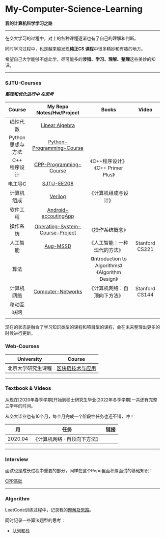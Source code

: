 # My-Computer-Science-Learning

**我的计算机科学学习之路**

---

在交大学习的过程中，对上的各种课程逐渐也有了自己的理解和判断。

同时学习过程中，也是越来越发现**纯正CS 课程**中很多精妙和有趣的地方。

希望自己大学能够不虚此学，尽可能多的**涉猎、学习、理解、整理**这些美妙的知识。

---

### SJTU-Courses

***整理和优化进行中***	***在思考***


|        Course        |                 My Repo<br>Notes/Hw/Project                  |                         Books                          |     Video      |
| :------------------: | :----------------------------------------------------------: | :----------------------------------------------------: | :------------: |
|       线性代数       | [Linear Algebra](https://github.com/david990917/Linear-Algebra) |                                                        |                |
| Python<br>思想与方法 | [Python-Programming-Course](https://github.com/david990917/Python-Programming-Course) |                                                        |                |
|   C++<br>程序设计    | [CPP-Programming-Course](https://github.com/david990917/CPP-Programming-Course) |         《C++程序设计》<br>《C++ Primer Plus》         |                |
|       电工导C        |   [SJTU-EE208](https://github.com/david990917/SJTU-EE208)    |                                                        |                |
|      计算机组成      |      [Verilog](https://github.com/david990917/Verilog)       |                  《计算机组成与设计》                  |                |
|       软件工程       | [Android-accoutingApp](https://github.com/david990917/Android-accoutingApp) |                                                        |                |
|       操作系统       | [Operating-System-Course-Project](https://github.com/david990917/Operating-System-Course-Project) |                    《操作系统概念》                    |                |
|       人工智能       |     [Aug-MSSD](https://github.com/david990917/Aug-MSSD)      |              《人工智能：一种现代的方法》              | Stanford CS221 |
|         算法         |                                                              | 《Introduction to Algorithms》<br>《Algorithm Design》 |                |
|      计算机网络      | [Computer-Networks](https://github.com/david990917/My-Computer-Science-Learning/tree/master/Courses/Computer-Networks) |              《计算机网络：自顶向下方法》              | Stanford CS144 |
|      移动互联网      |                                                              |                                                        |                |
|                      |                                                              |                                                        |                |

现在的状态是融合了学习知识类型的课程和项目型的课程，会在未来整理出更多的时候进行更新。

### Web-Courses

| University         | Course                                                       |
| ------------------ | ------------------------------------------------------------ |
| 北京大学研究生课程 | [区块链技术与应用](https://github.com/david990917/My-Computer-Science-Learning/tree/master/Courses/PKU-BlockChain-Technology-and-Application) |

---

### Textbook & Videos

从现在[2020年春季学期]开始到硕士研究生毕业[2022年冬季学期]一共还有完整三学年的时间。

从交大毕业也有16个月，每个月完成一个阶段性任务也还不错，冲！

| 月      | 任务                          | 链接 |
| ------- | ----------------------------- | ---- |
| 2020.04 | 《计算机网络 · 自顶向下方法》 |      |

---

### Interview

面试也是成长过程中重要的部分，同样在这个Repo里面积累面试的基础知识：

[CPP基础](https://github.com/david990917/My-Computer-Science-Learning/tree/master/Interview)

---

### Algorithm

LeetCode训练过程中，记录我的[题解及思路](https://github.com/david990917/My-LeetCode-Solutions)。

同时记录一些算法题型的思考：

- [队列和栈](https://github.com/david990917/My-Computer-Science-Learning/tree/master/Algorithm/%E9%98%9F%E5%88%97%E5%92%8C%E6%A0%88)



